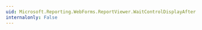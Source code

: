 ```yaml
---
uid: Microsoft.Reporting.WebForms.ReportViewer.WaitControlDisplayAfter
internalonly: False
---
```

